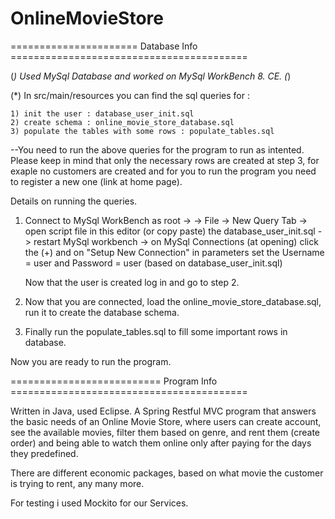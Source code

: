 # OnlineMovieStore

====================== Database Info =========================================

(*) Used MySql Database and worked on MySql WorkBench 8. CE. (*) 

(*) In src/main/resources you can find the sql queries for :

    1) init the user : database_user_init.sql
    2) create schema : online_movie_store_database.sql
    3) populate the tables with some rows : populate_tables.sql

  --You need to run the above queries for the program to run as intented.
  Please keep in mind that only the necessary rows are created at step 3,
  for exaple no customers are created and for you to run the program you need 
  to register a new one (link at home page).
  
  Details on running the queries.
  
  1) Connect to MySql WorkBench as root -> 
     -> File -> New Query Tab -> open script file in this editor (or copy paste)
      the database_user_init.sql -> restart MySql workbench -> on MySql Connections
     (at opening) click the (+) and on "Setup New Connection" in parameters set
     the Username = user and Password = user (based on database_user_init.sql)
     
     Now that the user is created log in and go to step 2.
  2) Now that you are connected, load the online_movie_store_database.sql, run it
     to create the database schema.
  
  3) Finally run the populate_tables.sql to fill some important rows in database.
  
  Now you are ready to run the program.

========================== Program Info =========================================
 
 Written in Java, used Eclipse. A Spring Restful MVC program that answers the basic
 needs of an Online Movie Store, where users can create account, see the available movies,
 filter them based on genre, and rent them (create order) and being able to watch them online 
 only after paying for the days they predefined. 
 
 There are different economic packages, based on what movie the customer is trying to rent, any 
 many more.

 For testing i used Mockito for our Services.
